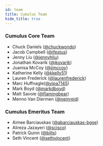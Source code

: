 ```yaml
---
id: team
title: Cumulus Team
hide_title: true
---
```


### Cumulus Core Team

- Chuck Daniels ([@chuckwondo](https://github.com/chuckwondo))
- Jacob Campbell ([@ifestus](https://github.com/ifestus))
- Jenny Liu ([@jennyhliu](https://github.com/jennyhliu))
- Jonathan Kovarik ([@jkovarik](https://github.com/Jkovarik))
- Juanisa McCoy ([@jjmccoy](https://github.com/jjmccoy))
- Katherine Kelly ([@kkelly51](https://github.com/kkelly51))
- Lauren Frederick ([@laurenfrederick](https://github.com/laurenfrederick))
- Marc Huffnagle([@yjpa7145](https://github.com/yjpa7145))
- Mark Boyd ([@markdboyd](https://github.com/markdboyd))
- Matt Savoie ([@flamingbear](https://github.com/flamingbear))
- Menno Van Diermen ([@nemreid](https://github.com/nemreid))

### Cumulus Emeritus Team

- Aimee Barciauskas ([@abarciauskas-bgse](https://github.com/abarciauskas-bgse))
- Alireza Jazayeri ([@scisco](https://github.com/scisco))
- Patrick Quinn ([@bilts](https://github.com/bilts))
- Seth Vincent ([@sethvincent](https://github.com/sethvincent))

